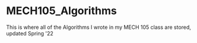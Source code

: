 # MECH105_Algorithms
This is where all of the Algorithms I wrote in my MECH 105 class are stored, updated Spring '22
